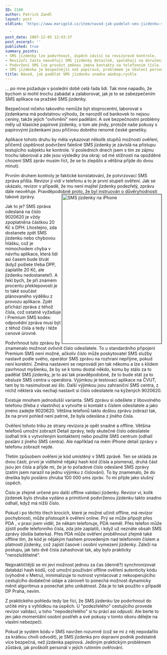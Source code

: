 ```yaml
---
ID: 2180
author: Patrick Zandl
layout: post
oldlink: 'https://www.marigold.cz/item/navod-jak-padelat-sms-jizdenku-snadno-a-rychle

  '
post_date: 2007-12-05 12:43:37
post_excerpt: ''
published: true
summary_points:
- SMS jízdenky lze podvrhnout, úspěch závisí na revizorově kontrole.
- Revizoři často neověřují SMS jízdenky detailně, spoléhají na doručení zprávy.
- Podvržení SMS lze provést změnou jména kontaktu na telefonním čísle.
- SMS jízdenka je bezpečnější než papírová, problémem je školení personálu.
title: Návod, jak padělat SMS jízdenku snadno a&nbsp;rychle
---
```


... po mne požaduje v poslední době celá řada lidí. Tak mne napadlo, že bychom si mohli trochu zabádat a zalaborovat, jak je to se zabezpečením SMS aplikace na pražské SMS jízdenky.

<!--more-->

Bezpečnost ničeho takového nemůže být stoprocentní, laborovat s jízdenkama má podstatnou výhodu, že narozdíl od bankovek to nejsou ceniny, takže jejich "ovlivnění" není padělání. A své bezpečnostní problémy měly už klasické papírové jízdenky, o tom ale jindy, protože naše pokusy s papírovýmí jízdenkami jsou příčinou dobrého renomé české genetiky. 

Aplikace tohoto druhu by měla vykazovat několik stupňů možností ověření, přičemž úspěšnost podvržení falešné SMS jízdenky je závislá na přístupu testujícího subjektu ke kontrole. V posledních dnech jsem s tím ze zájmu trochu laboroval a zde jsou výsledky (na okraj: od mé stížnosti na opožděné chození SMS zpráv musím říct, že se to zlepšilo a většina přijde do dvou minut).


Prvním druhem kontroly je faktické konstatování, že potvrzovací SMS zpráva přišla. Revizor ji vidí v telefonu a to je první stupeň ověření. Jak se ukázalo, revizor v případě, že mu není majitel jízdenky podezřelý, zprávu dále neověřuje. Pravděpodobně proto, že byl instruován o důvěryhodnosti takové zprávy. 
<img src="http://www.marigold.cz/wp-content/uploads/smsjizdenka-iphone.jpg" width="320" height="480" alt="SMS jízdenky na iPhone" title="SMS jízdenky na iPhone" border="1" align="right" />

Jak to je? SMS zpráva odeslaná na číslo 9020620 je vždy zpoplatněna částkou 20 Kč s DPH. Lhostejno, zda dostanete zpět SMS jízdenku nebo chybovou hlášku, což je mimochodem chyba v návrhu aplikace, která lidi asi časem bude štvát (když pošlete třeba DPP, zaplatíte 20 Kč, ale jízdenku nedostanete!). A řekl bych, že při známém procentu překlepovosti je to také součást plánovaného výdělku z provozu aplikace. Zpět přichází zpráva z téhož čísla, což ostatně vyžaduje i Premium SMS kodex: odpovědní zpráva musí být z téhož čísla a tedy i téže cenové úrovně. 

Podvrhnout tuto zprávu by znamenalo možnost ovlivnit číslo odesilatele. To u standardního připojení Premium SMS není možné, ačkoliv číslo může poskytovatel SMS služby nastavit podle svého, operátor SMS zprávu na rozhraní nepřijme, pokud není korektní. Změna nastavení se neprovádí jen tak někomu a lze s klidem zavrhnout myšlenku, že by se k tomu dostal někdo, komu by stálo za to padělat SMS jízdenky, je to asi tak pravděpodobné, že to bude stát za to obsluze SMS centra u operátora. Výjimkou je testovací aplikace na ČVUT, tam by to nasimulovat asi šlo. Další výjimkou jsou zahraniční SMS centra, z nichž některá vás nechají nastavit si číslo odesilatele na kýžených 9020620. 

Existuje mnohem jednodušší varianta. SMS zprávu si odešlete z libovolného telefonu (třeba z vlastního) a vytvořte si kontakt s číslem odesilatele a jako jméno zadejte 9020620. Většina telefonů takto došlou zprávu zobrazí tak, že na první pohled není patrné, že byla odeslána z jiného čísla. 

Ověření tohoto triku ze strany revizora je opět snadné a offline. Většina telefonů umožní zobrazit Detail zprávy, tedy skutečné číslo odesilatele (odhalí trik s vytvořeným kontaktem) nebo použité SMS centrum (odhalí poslání z jiného SMS centra). Ale například na mém iPhone detail zprávy v telefonu zobrazit nejde. 

Třetím způsobem ověření je kód umístěný v SMS zprávě. Ten se  skládá ze dvou částí, první je viditelně nějaký hash kód (čísla a písmena), druhá část jsou jen čísla a přijde mi, že je to pořadové číslo odeslané SMS zprávy (zatím jsem narazil na jednu výjimku z číslování). To by znamenalo, že do dneška bylo posláno zhruba 100 000 sms zpráv. To mi přijde jako slušný úspěch. 

Číslo je zřejmě určené pro další offline validaci jízdenky. Revizor ví, kolik jízdenek bylo zhruba vydáno a primitivně podvrženou jízdenku takto snadno odhalí, když má nižší číslo. 

Pokud i po těchto třech krocích, které je možné učinit offline, má revizor pochybnosti, může přistoupit k ověření online.  Prý se může připojit přes PDA , v praxi jsem viděl, že někam telefonuje, PDA neměl. Přes telefon může zjistit podle telefonního čísla, zda jste zaplatili, i když už neznáte obsah SMS zprávy (došla baterka). Přes PDA může ověření proběhnout zřejmě také offline tím, že kód je nějakým hashem provedeným nad telefonním číslem a platností jízdenky, což zajistí časové i osobní vymezení jízdenky. Záleží na postupu, jak tato dvě čísla zahashovat tak, aby bylo prakticky "nerozluštitelné". 

Nejpraktičtější se mi jeví možnost jednou za čas (denně?) synchronizovat databázi hash kódů, což umožní používání offline ověření autenticity kódu (výhodné v Metru), minimalizuje to nutnost vymlacovat z nekooperujícího cestujícího dodatečné údaje a zároveň to ponechá možnost dynamicky měnit algoritmus a ponechat jeho unikátnost. Zda je to tak použito v případě DP Praha, nevím. 

Z praktického pohledu tedy lze říci, že SMS jízdenku lze podvrhnout do určité míry s vyhlídkou na úspěch. U "podezřelého" cestujícího provede revizor validaci, u toho "nepodezřelého" si tu práci asi odpustí. Ale berte to jen jako momentální osobní postřeh a své pokusy v tomto oboru dělejte na vlastní nebezpečí. 

Pokud je systém kódu v SMS navržen rozumně (což se mi z něj nepodařilo za krátkou chvíli odvodit), je SMS jízdenka pro dopravní podnik podstatně více bezpečná, než jízdenka papírová. Jediným praktickým problémem zůstává, jak proškolit personál v jejich rutinním ověřování.